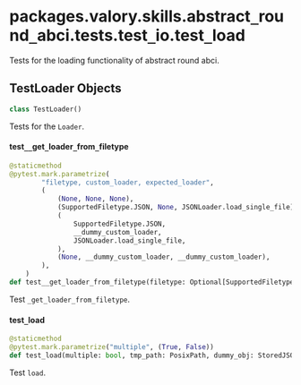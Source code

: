 <a id="packages.valory.skills.abstract_round_abci.tests.test_io.test_load"></a>

# packages.valory.skills.abstract`_`round`_`abci.tests.test`_`io.test`_`load

Tests for the loading functionality of abstract round abci.

<a id="packages.valory.skills.abstract_round_abci.tests.test_io.test_load.TestLoader"></a>

## TestLoader Objects

```python
class TestLoader()
```

Tests for the `Loader`.

<a id="packages.valory.skills.abstract_round_abci.tests.test_io.test_load.TestLoader.test__get_loader_from_filetype"></a>

#### test`__`get`_`loader`_`from`_`filetype

```python
@staticmethod
@pytest.mark.parametrize(
        "filetype, custom_loader, expected_loader",
        (
            (None, None, None),
            (SupportedFiletype.JSON, None, JSONLoader.load_single_file),
            (
                SupportedFiletype.JSON,
                __dummy_custom_loader,
                JSONLoader.load_single_file,
            ),
            (None, __dummy_custom_loader, __dummy_custom_loader),
        ),
    )
def test__get_loader_from_filetype(filetype: Optional[SupportedFiletype], custom_loader: CustomLoaderType, expected_loader: Optional[SupportedLoaderType]) -> None
```

Test `_get_loader_from_filetype`.

<a id="packages.valory.skills.abstract_round_abci.tests.test_io.test_load.TestLoader.test_load"></a>

#### test`_`load

```python
@staticmethod
@pytest.mark.parametrize("multiple", (True, False))
def test_load(multiple: bool, tmp_path: PosixPath, dummy_obj: StoredJSONType, dummy_multiple_obj: Dict[str, StoredJSONType]) -> None
```

Test `load`.

